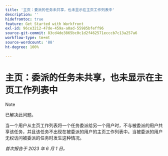 ```yaml
---
title: '主页：委派的任务未共享，也未显示在主页工作列表中'
description: ''
hidefromtoc: true
feature: Get Started with Workfront
exl-id: 96ce3212-47de-459a-a0ad-55985bfeff96
source-git-commit: 83cd4de3865bc0c1d2f462571ecccb7c13a257a6
workflow-type: tm+mt
source-wordcount: '88'
ht-degree: 100%

---
```


# 主页：委派的任务未共享，也未显示在主页工作列表中

>[!NOTE]
>
>已解决此问题。

当一个用户从主页工作列表将一个任务委派给另一个用户时，不与被委派的用户共享该任务，并且该任务不出现在被委派的用户的主页工作列表中。当被委派的用户无权访问被委派的任务时发生这种情况。

_首次报告于 2023 年 6 月 1 日。_
